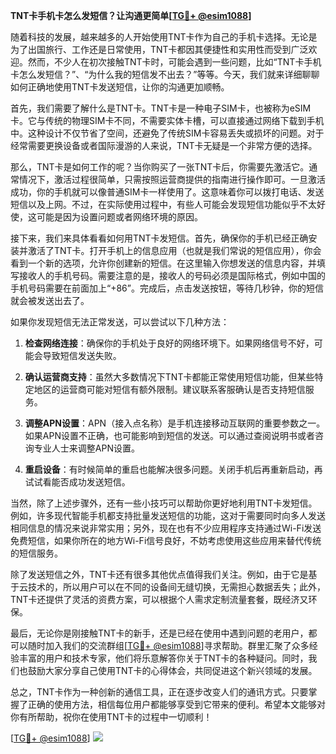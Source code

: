 **TNT卡手机卡怎么发短信？让沟通更简单[[TG💪+ @esim1088](https://t.me/s/esim1088)]**

随着科技的发展，越来越多的人开始使用TNT卡作为自己的手机卡选择。无论是为了出国旅行、工作还是日常使用，TNT卡都因其便捷性和实用性而受到广泛欢迎。然而，不少人在初次接触TNT卡时，可能会遇到一些问题，比如“TNT卡手机卡怎么发短信？”、“为什么我的短信发不出去？”等等。今天，我们就来详细聊聊如何正确地使用TNT卡发送短信，让你的沟通更加顺畅。

首先，我们需要了解什么是TNT卡。TNT卡是一种电子SIM卡，也被称为eSIM卡。它与传统的物理SIM卡不同，不需要实体卡槽，可以直接通过网络下载到手机中。这种设计不仅节省了空间，还避免了传统SIM卡容易丢失或损坏的问题。对于经常需要更换设备或者国际漫游的人来说，TNT卡无疑是一个非常方便的选择。

那么，TNT卡是如何工作的呢？当你购买了一张TNT卡后，你需要先激活它。通常情况下，激活过程很简单，只需按照运营商提供的指南进行操作即可。一旦激活成功，你的手机就可以像普通SIM卡一样使用了。这意味着你可以拨打电话、发送短信以及上网。不过，在实际使用过程中，有些人可能会发现短信功能似乎不太好使，这可能是因为设置问题或者网络环境的原因。

接下来，我们来具体看看如何用TNT卡发短信。首先，确保你的手机已经正确安装并激活了TNT卡。打开手机上的信息应用（也就是我们常说的短信应用），你会看到一个新的选项，允许你创建新的短信。在这里输入你想发送的信息内容，并填写接收人的手机号码。需要注意的是，接收人的号码必须是国际格式，例如中国的手机号码需要在前面加上“+86”。完成后，点击发送按钮，等待几秒钟，你的短信就会被发送出去了。

如果你发现短信无法正常发送，可以尝试以下几种方法：

1. **检查网络连接**：确保你的手机处于良好的网络环境下。如果网络信号不好，可能会导致短信发送失败。
   
2. **确认运营商支持**：虽然大多数情况下TNT卡都能正常使用短信功能，但某些特定地区的运营商可能对短信有额外限制。建议联系客服确认是否支持短信服务。

3. **调整APN设置**：APN（接入点名称）是手机连接移动互联网的重要参数之一。如果APN设置不正确，也可能影响到短信的发送。可以通过查阅说明书或者咨询专业人士来调整APN设置。

4. **重启设备**：有时候简单的重启也能解决很多问题。关闭手机后再重新启动，再试试看能否成功发送短信。

当然，除了上述步骤外，还有一些小技巧可以帮助你更好地利用TNT卡发短信。例如，许多现代智能手机都支持批量发送短信的功能，这对于需要同时向多人发送相同信息的情况来说非常实用；另外，现在也有不少应用程序支持通过Wi-Fi发送免费短信，如果你所在的地方Wi-Fi信号良好，不妨考虑使用这些应用来替代传统的短信服务。

除了发送短信之外，TNT卡还有很多其他优点值得我们关注。例如，由于它是基于云技术的，所以用户可以在不同的设备间无缝切换，无需担心数据丢失；此外，TNT卡还提供了灵活的资费方案，可以根据个人需求定制流量套餐，既经济又环保。

最后，无论你是刚接触TNT卡的新手，还是已经在使用中遇到问题的老用户，都可以随时加入我们的交流群组[[TG💪+ @esim1088](https://t.me/s/esim1088)]寻求帮助。群里汇聚了众多经验丰富的用户和技术专家，他们将乐意解答你关于TNT卡的各种疑问。同时，我们也鼓励大家分享自己使用TNT卡的心得体会，共同促进这个新兴领域的发展。

总之，TNT卡作为一种创新的通信工具，正在逐步改变人们的通讯方式。只要掌握了正确的使用方法，相信每位用户都能够享受到它带来的便利。希望本文能够对你有所帮助，祝你在使用TNT卡的过程中一切顺利！

[[TG💪+ @esim1088](https://t.me/s/esim1088)] ![](https://i.postimg.cc/4NQfJmqS/Snipaste-2025-05-13-00-14-12.png)